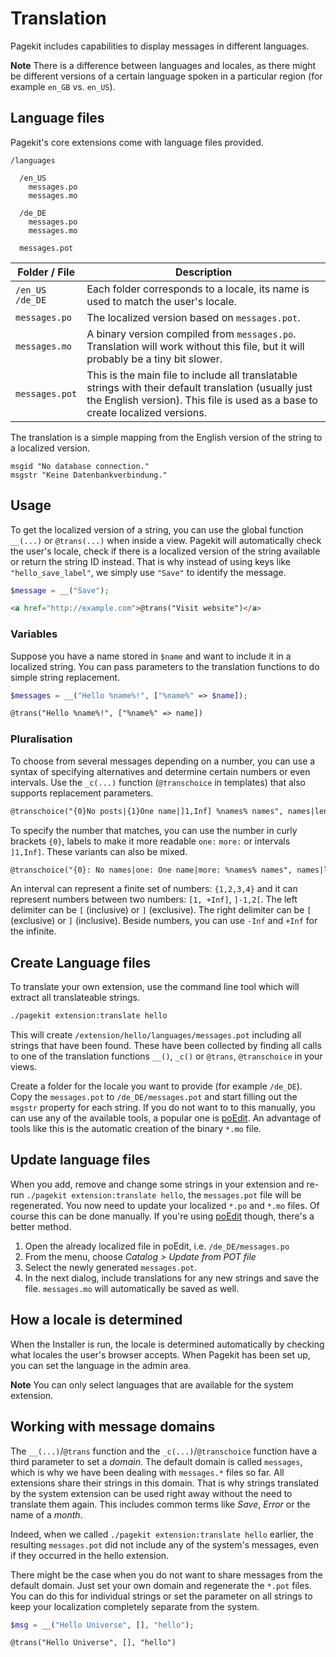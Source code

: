 # Translation

<p class="uk-article-lead">Pagekit includes capabilities to display messages in different languages.</p>

**Note** There is a difference between languages and locales, as there might be different versions of a certain language spoken in a particular region (for example `en_GB` vs. `en_US`).

## Language files

Pagekit's core extensions come with language files provided.

```
/languages

  /en_US
    messages.po
    messages.mo

  /de_DE
    messages.po
    messages.mo

  messages.pot
```

| Folder / File  | Description |
|----------------|-------------|
| `/en_US` <br> `/de_DE`           | Each folder corresponds to a locale, its name is used to match the user's locale. |
| `messages.po`                    | The localized version based on `messages.pot`. |
| `messages.mo`                    | A binary version compiled from `messages.po`. Translation will work without this file, but it will probably be a tiny bit slower. |
| `messages.pot`                   | This is the main file to include all translatable strings with their default translation (usually just the English version). This file is used as a base to create localized versions. |

The translation is a simple mapping from the English version of the string to a localized version.

```
msgid "No database connection."
msgstr "Keine Datenbankverbindung."
```


## Usage

To get the localized version of a string, you can use the global function `__(...)` or `@trans(...)` when inside a view. Pagekit will automatically check the user's locale, check if there is a localized version of the string available or return the string ID instead. That is why instead of using keys like `"hello_save_label"`, we simply use `"Save"` to identify the message.

```php
$message = __("Save");
```

```HTML
<a href="http://example.com">@trans("Visit website")</a>
```

### Variables

Suppose you have a name stored in `$name` and want to include it in a localized string. You can pass parameters to the translation functions to do simple string replacement.

```php
$messages = __("Hello %name%!", ["%name%" => $name]);
```


```HTML
@trans("Hello %name%!", ["%name%" => name])
```

### Pluralisation

To choose from several messages depending on a number, you can use a syntax of specifying alternatives and determine certain numbers or even intervals. Use the `_c(...)` function (`@†ranschoice` in templates) that also supports replacement parameters.

```HTML
@transchoice("{0}No posts|{1}One name|]1,Inf] %names% names", names|length, ["%names%" => names|length])
```

To specify the number that matches, you can use the number in curly brackets `{0}`, labels to make it more readable `one:` `more:` or intervals `]1,Inf]`. These variants can also be mixed.

```HTML
@transchoice("{0}: No names|one: One name|more: %names% names", names|length, ["%names%" => names|length])
```

An interval can represent a finite set of numbers: `{1,2,3,4}` and it can represent numbers between two numbers: `[1, +Inf]`, `]-1,2[`. The left delimiter can be `[` (inclusive) or `]` (exclusive). The right delimiter can be `[` (exclusive) or `]` (inclusive). Beside numbers, you can use `-Inf` and `+Inf` for the infinite.

## Create Language files

To translate your own extension, use the command line tool which will extract all translateable strings.

```bash
./pagekit extension:translate hello
```

This will create `/extension/hello/languages/messages.pot` including all strings that have been found. These have been collected by finding all calls to one of the translation functions `__()`, `_c()` or `@trans`, `@transchoice` in your views.

Create a folder for the locale you want to provide (for example `/de_DE`). Copy the `messages.pot` to `/de_DE/messages.pot` and start filling out the `msgstr` property for each string. If you do not want to to this manually, you can use any of the available tools, a popular one is [poEdit](http://www.poedit.net/). An advantage of tools like this is the automatic creation of the binary `*.mo` file.

## Update language files

When you add, remove and change some strings in your extension and re-run `./pagekit extension:translate hello`, the `messages.pot` file will be regenerated. You now need to update your localized `*.po` and `*.mo` files. Of course this can be done manually. If you're using [poEdit](http://www.poedit.net/) though, there's a better method.

1. Open the already localized file in poEdit, i.e. `/de_DE/messages.po`
2. From the menu, choose *Catalog > Update from POT file*
3. Select the newly generated `messages.pot`.
4. In the next dialog, include translations for any new strings and save the file. `messages.mo` will automatically be saved as well.

## How a locale is determined

When the Installer is run, the locale is determined automatically by checking what locales the user's browser accepts. When Pagekit has been set up, you can set the language in the admin area.

**Note** You can only select languages that are available for the system extension.

## Working with message domains

The `__(...)`/`@trans` function and the `_c(...)`/`@transchoice` function have a third parameter to set a *domain*. The default domain is called `messages`, which is why we have been dealing with `messages.*` files so far. All extensions share their strings in this domain. That is why strings translated by the system extension can be used right away without the need to translate them again. This includes common terms like *Save*, *Error* or the name of a *month*.

Indeed, when we called `./pagekit extension:translate hello` earlier, the resulting `messages.pot` did not include any of the system's messages, even if they occurred in the hello extension.

There might be the case when you do not want to share messages from the default domain. Just set your own domain and regenerate the `*.pot` files. You can do this for individual strings or set the parameter on all strings to keep your localization completely separate from the system.

```php
$msg = __("Hello Universe", [], "hello");
```


```
@trans("Hello Universe", [], "hello")
```
